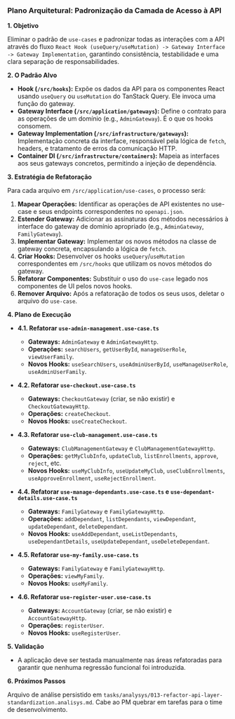### Plano Arquitetural: Padronização da Camada de Acesso à API

**1. Objetivo**

Eliminar o padrão de `use-cases` e padronizar todas as interações com a API através do fluxo `React Hook (useQuery/useMutation) -> Gateway Interface -> Gateway Implementation`, garantindo consistência, testabilidade e uma clara separação de responsabilidades.

**2. O Padrão Alvo**

*   **Hook (`/src/hooks`):** Expõe os dados da API para os componentes React usando `useQuery` ou `useMutation` do TanStack Query. Ele invoca uma função do gateway.
*   **Gateway Interface (`/src/application/gateways`):** Define o contrato para as operações de um domínio (e.g., `AdminGateway`). É o que os hooks consomem.
*   **Gateway Implementation (`/src/infrastructure/gateways`):** Implementação concreta da interface, responsável pela lógica de `fetch`, headers, e tratamento de erros da comunicação HTTP.
*   **Container DI (`/src/infrastructure/containers`):** Mapeia as interfaces aos seus gateways concretos, permitindo a injeção de dependência.

**3. Estratégia de Refatoração**

Para cada arquivo em `/src/application/use-cases`, o processo será:

1.  **Mapear Operações:** Identificar as operações de API existentes no use-case e seus endpoints correspondentes no `openapi.json`.
2.  **Estender Gateway:** Adicionar as assinaturas dos métodos necessários à interface do gateway de domínio apropriado (e.g., `AdminGateway`, `FamilyGateway`).
3.  **Implementar Gateway:** Implementar os novos métodos na classe de gateway concreta, encapsulando a lógica de `fetch`.
4.  **Criar Hooks:** Desenvolver os hooks `useQuery`/`useMutation` correspondentes em `/src/hooks` que utilizam os novos métodos do gateway.
5.  **Refatorar Componentes:** Substituir o uso do `use-case` legado nos componentes de UI pelos novos hooks.
6.  **Remover Arquivo:** Após a refatoração de todos os seus usos, deletar o arquivo do `use-case`.

**4. Plano de Execução**

*   **4.1. Refatorar `use-admin-management.use-case.ts`**
    *   **Gateways:** `AdminGateway` e `AdminGatewayHttp`.
    *   **Operações:** `searchUsers`, `getUserById`, `manageUserRole`, `viewUserFamily`.
    *   **Novos Hooks:** `useSearchUsers`, `useAdminUserById`, `useManageUserRole`, `useAdminUserFamily`.

*   **4.2. Refatorar `use-checkout.use-case.ts`**
    *   **Gateways:** `CheckoutGateway` (criar, se não existir) e `CheckoutGatewayHttp`.
    *   **Operações:** `createCheckout`.
    *   **Novos Hooks:** `useCreateCheckout`.

*   **4.3. Refatorar `use-club-management.use-case.ts`**
    *   **Gateways:** `ClubManagementGateway` e `ClubManagementGatewayHttp`.
    *   **Operações:** `getMyClubInfo`, `updateClub`, `listEnrollments`, `approve`, `reject`, etc.
    *   **Novos Hooks:** `useMyClubInfo`, `useUpdateMyClub`, `useClubEnrollments`, `useApproveEnrollment`, `useRejectEnrollment`.

*   **4.4. Refatorar `use-manage-dependants.use-case.ts` e `use-dependant-details.use-case.ts`**
    *   **Gateways:** `FamilyGateway` e `FamilyGatewayHttp`.
    *   **Operações:** `addDependant`, `listDependants`, `viewDependant`, `updateDependant`, `deleteDependant`.
    *   **Novos Hooks:** `useAddDependant`, `useListDependants`, `useDependantDetails`, `useUpdateDependant`, `useDeleteDependant`.

*   **4.5. Refatorar `use-my-family.use-case.ts`**
    *   **Gateways:** `FamilyGateway` e `FamilyGatewayHttp`.
    *   **Operações:** `viewMyFamily`.
    *   **Novos Hooks:** `useMyFamily`.

*   **4.6. Refatorar `use-register-user.use-case.ts`**
    *   **Gateways:** `AccountGateway` (criar, se não existir) e `AccountGatewayHttp`.
    *   **Operações:** `registerUser`.
    *   **Novos Hooks:** `useRegisterUser`.

**5. Validação**

*   A aplicação deve ser testada manualmente nas áreas refatoradas para garantir que nenhuma regressão funcional foi introduzida.

**6. Próximos Passos**

Arquivo de análise persistido em `tasks/analysys/013-refactor-api-layer-standardization.analisys.md`. Cabe ao PM quebrar em tarefas para o time de desenvolvimento.